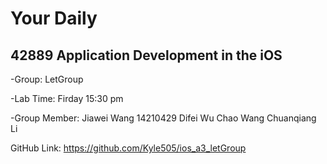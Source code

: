 # Your Daily

## 42889 Application Development in the iOS

-Group: LetGroup

-Lab Time: Firday 15:30 pm

-Group Member:
Jiawei Wang 14210429
Difei Wu 
Chao Wang 
Chuanqiang Li 


GitHub Link: https://github.com/Kyle505/ios_a3_letGroup

